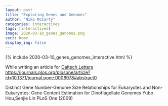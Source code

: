 ```yaml
---
layout: post
title: "Exploring Genes and Genomes"
author: "Niko McCarty"
categories: interactives
tags: [interactives]
image: 2020-03-10_genes_genomes.png
sect: home
display_img: false
---
```


{% include 2020-03-10_genes_genomes_interactive.html %}

While writing an article for [Caltech Letters]()
https://journals.plos.org/plosone/article?id=10.1371/journal.pone.0006978#abstract0

Distinct Gene Number-Genome Size Relationships for Eukaryotes and Non-Eukaryotes: Gene Content Estimation for Dinoflagellate Genomes
Yubo Hou,Senjie Lin 
PLoS One (2009)


